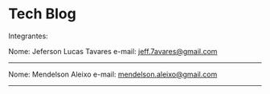 # Tech Blog

Integrantes:

Nome: Jeferson Lucas Tavares
e-mail: jeff.7avares@gmail.com

------------------------------
Nome: Mendelson Aleixo 
e-mail: mendelson.aleixo@gmail.com

------------------------------

